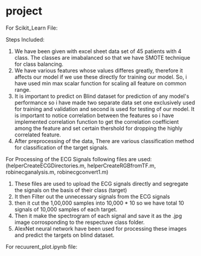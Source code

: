 # project

For Scikit_Learn File:

Steps Included:

1. We have been given with excel sheet data set of 45 patients with 4 class. The classes are imabalanced so that we have SMOTE technique for class balancing. 
2. We have various features whose values differes greatly, therefore it affects our model if we use these directly for training our model. So, i have used min max scalar function for scaling all feature on common range. 
3. It is important to predict on Blind dataset for prediction of any model's performance so i have made two separate data set one exclusively used for training and validation and second is used for testing of our model. 
It is important to notice correlation between the features so i have implemented correlation function to get the correlation coefficient among the feature and set certain thershold for dropping the highly correlated feature. 
4. After preprocessing of the data, There are various classification method for classification of the target signals. 


For Processing of the ECG Signals following files are used:
(helperCreateECGDirectories.m, helperCreateRGBfromTF.m, robinecganalysis.m, robinecgconvert1.m) 

1. These files are used to upload the ECG signals directly and segregate the signals on the basis of their class (target) 
2. It then Filter out the unnecessary signals from the ECG signals 
3. then it cut the 1,00,000 samples into 10,000 * 10 so we have total 10 signals of 10,000 samples of each target. 
4. Then it make the spectrogram of each signal and save it as the .jpg image corrosponding to the respectuve class folder. 
5. AlexNet neural network have been used for processing these images and predict the targets on blind dataset. 


For recuurent_plot.ipynb file:

